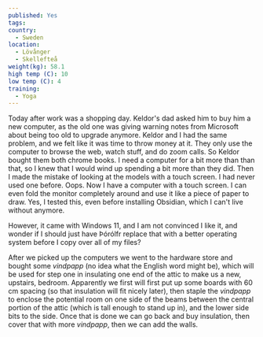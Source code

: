 ```yaml
---
published: Yes
tags:
country:
  - Sweden
location:
  - Lövånger
  - Skellefteå
weight(kg): 58.1
high temp (C): 10
low temp (C): 4
training:
  - Yoga
---
```

Today after work was a shopping day. Keldor's dad asked him to buy him a new computer, as the old one was giving warning notes from Microsoft about being too old to upgrade anymore. Keldor and I had the same problem, and we felt like it was time to throw money at it. They only use the computer to browse the web, watch stuff, and do zoom calls. So Keldor bought them both chrome books. I need a computer for a bit more than than that, so I knew that I would wind up spending a bit more than they did. Then I made the mistake of looking at the models with a touch screen. I had never used one before. Oops. Now I have a computer with a touch screen. I can even fold the monitor completely around and use it like a piece of paper to draw. Yes, I tested this, even before installing Obsidian, which I can't live without anymore.

However, it came with Windows 11, and I am not convinced I like it, and wonder if I should just have Þórólfr replace that with a better operating system before I copy over all of my files? 

After we picked up the computers we went to the hardware store and bought some *vindpapp* (no idea what the English word might be), which will be used for step one in insulating one end of the attic to make us a new, upstairs, bedroom. Apparently we first will first put up some boards with 60 cm spacing (so that insulation will fit nicely later), then staple the *vindpapp* to enclose the potential room on one side of the beams between the central portion of the attic (which is tall enough to stand up in), and the lower side bits to the side. Once that is done we can go back and buy insulation, then cover that with more *vindpapp*, then we can add the walls.
